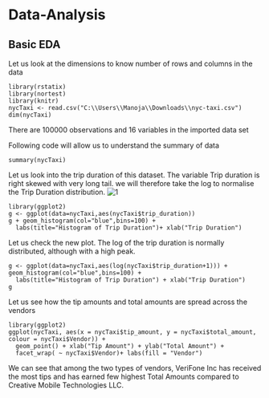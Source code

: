 # Data-Analysis
## Basic EDA
Let us look at the dimensions to know number of rows and columns in the data
```{r}
library(rstatix)
library(nortest)
library(knitr)
nycTaxi <- read.csv("C:\\Users\\Manoja\\Downloads\\nyc-taxi.csv")
dim(nycTaxi)
```

There are 100000 observations and 16 variables in the imported data set

Following code will allow us to understand the summary of data
```{r}
summary(nycTaxi)
```
Let us look into the trip duration of this dataset.
The variable Trip duration is right skewed with very long tail. we will therefore take the log to normalise the Trip Duration distribution.
![1](https://user-images.githubusercontent.com/41823726/147149032-c5cea79e-78b1-4dc9-bbfe-7936976441ee.png)



```{r}
library(ggplot2)
g <- ggplot(data=nycTaxi,aes(nycTaxi$trip_duration))
g + geom_histogram(col="blue",bins=100) + 
  labs(title="Histogram of Trip Duration")+ xlab("Trip Duration") 
```


Let us check the new plot. The log of the trip duration is normally distributed, although with a high peak.

```{r}
g <- ggplot(data=nycTaxi,aes(log(nycTaxi$trip_duration+1))) + geom_histogram(col="blue",bins=100) + 
  labs(title="Histogram of Trip Duration") + xlab("Trip Duration") 
g
```

Let us see how the tip amounts and total amounts are spread across the vendors 

```{r}
library(ggplot2)
ggplot(nycTaxi, aes(x = nycTaxi$tip_amount, y = nycTaxi$total_amount, colour = nycTaxi$Vendor)) +
  geom_point() + xlab("Tip Amount") + ylab("Total Amount") +
  facet_wrap( ~ nycTaxi$Vendor)+ labs(fill = "Vendor")
```

We can see that among the two types of vendors, VeriFone Inc has received the most tips and has earned few highest Total Amounts compared to Creative Mobile Technologies LLC.
